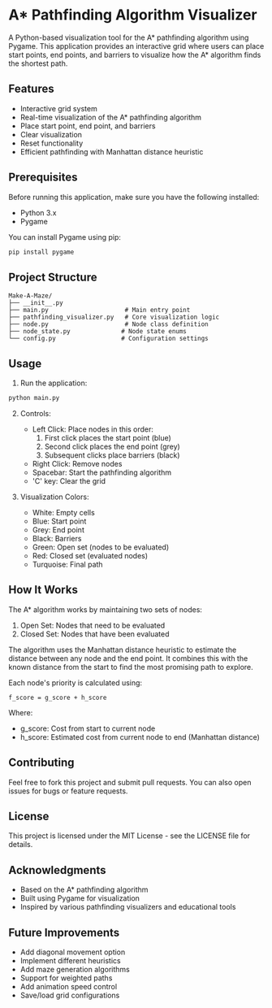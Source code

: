 # A* Pathfinding Algorithm Visualizer

A Python-based visualization tool for the A* pathfinding algorithm using Pygame. This application provides an interactive grid where users can place start points, end points, and barriers to visualize how the A* algorithm finds the shortest path.

## Features

- Interactive grid system
- Real-time visualization of the A* pathfinding algorithm
- Place start point, end point, and barriers
- Clear visualization
- Reset functionality
- Efficient pathfinding with Manhattan distance heuristic

## Prerequisites

Before running this application, make sure you have the following installed:
- Python 3.x
- Pygame

You can install Pygame using pip:
```bash
pip install pygame
```

## Project Structure

```
Make-A-Maze/
├── __init__.py
├── main.py                     # Main entry point
├── pathfinding_visualizer.py   # Core visualization logic
├── node.py                     # Node class definition
├── node_state.py              # Node state enums
└── config.py                  # Configuration settings
```

## Usage

1. Run the application:
```bash
python main.py
```

2. Controls:
   - Left Click: Place nodes in this order:
     1. First click places the start point (blue)
     2. Second click places the end point (grey)
     3. Subsequent clicks place barriers (black)
   - Right Click: Remove nodes
   - Spacebar: Start the pathfinding algorithm
   - 'C' key: Clear the grid

3. Visualization Colors:
   - White: Empty cells
   - Blue: Start point
   - Grey: End point
   - Black: Barriers
   - Green: Open set (nodes to be evaluated)
   - Red: Closed set (evaluated nodes)
   - Turquoise: Final path

## How It Works

The A* algorithm works by maintaining two sets of nodes:
1. Open Set: Nodes that need to be evaluated
2. Closed Set: Nodes that have been evaluated

The algorithm uses the Manhattan distance heuristic to estimate the distance between any node and the end point. It combines this with the known distance from the start to find the most promising path to explore.

Each node's priority is calculated using:
```
f_score = g_score + h_score
```
Where:
- g_score: Cost from start to current node
- h_score: Estimated cost from current node to end (Manhattan distance)

## Contributing

Feel free to fork this project and submit pull requests. You can also open issues for bugs or feature requests.

## License

This project is licensed under the MIT License - see the LICENSE file for details.

## Acknowledgments

- Based on the A* pathfinding algorithm
- Built using Pygame for visualization
- Inspired by various pathfinding visualizers and educational tools

## Future Improvements

- Add diagonal movement option
- Implement different heuristics
- Add maze generation algorithms
- Support for weighted paths
- Add animation speed control
- Save/load grid configurations
